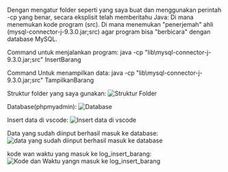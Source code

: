 Dengan mengatur folder seperti yang saya buat dan menggunakan perintah -cp yang benar, secara eksplisit telah memberitahu Java:
Di mana menemukan kode program (src).
Di mana menemukan "penerjemah" ahli (mysql-connector-j-9.3.0.jar;src) agar program bisa "berbicara" dengan database MySQL.

Command untuk menjalankan program:
java -cp "lib\mysql-connector-j-9.3.0.jar;src" InsertBarang

Command Untuk menampilkan data:
java -cp "lib\mysql-connector-j-9.3.0.jar;src" TampilkanBarang

Struktur folder yang saya gunakan:
![Struktur Folder](https://github.com/user-attachments/assets/658c001a-a5bd-43ef-bb94-3e1f4253f317)

Database(phpmyadmin):
![Database](https://github.com/user-attachments/assets/e5cd754d-0496-40f7-98a8-5cb1bf0c1180)

Insert data di vscode:
![Insert data di vscode](https://github.com/user-attachments/assets/f2bc36f0-55da-4326-8dcf-9c12ecf8b8a1)

Data yang sudah diinput berhasil masuk ke database:
![data yang sudah diinput berhasil masuk ke database](https://github.com/user-attachments/assets/0cac66ff-b37a-42de-8625-8d5cd6d9eeb4)

kode wan waktu yang masuk ke log_insert_barang:
![Kode dan Waktu yangn masuk ke log_insert_barang](https://github.com/user-attachments/assets/79b200a3-b019-4d04-89a8-b080389158ee)
